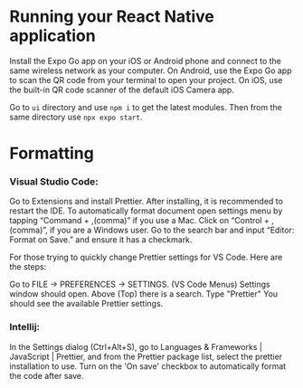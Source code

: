 # Running your React Native application

Install the Expo Go app on your iOS or Android phone
and connect to the same wireless network as your computer.
On Android, use the Expo Go app to scan the QR code from your terminal to open your project.
On iOS, use the built-in QR code scanner of the default iOS Camera app.

Go to `ui` directory and use `npm i` to get the latest modules.
Then from the same directory use `npx expo start`.

# Formatting

### Visual Studio Code:
Go to Extensions and install Prettier. After installing, it is recommended to restart the IDE. To automatically format document open settings menu by tapping “Command + ,(comma)” if you use a Mac. Click on “Control + ,(comma)”, if you are a Windows user. Go to the search bar and input “Editor: Format on Save.” and ensure it has a checkmark.

For those trying to quickly change Prettier settings for VS Code. Here are the steps:

Go to FILE -> PREFERENCES -> SETTINGS. (VS Code Menus) Settings window should open. Above (Top) there is a search. Type "Prettier" You should see the available Prettier settings.

### Intellij:
In the Settings dialog (Ctrl+Alt+S), go to Languages & Frameworks | JavaScript | Prettier, and from the Prettier package list, select the prettier installation to use.
Turn on the 'On save' checkbox to automatically format the code after save.
